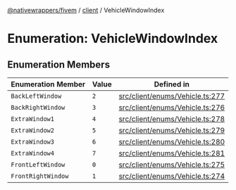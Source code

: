 [@nativewrappers/fivem](../../README.md) / [client](../README.md) / VehicleWindowIndex

# Enumeration: VehicleWindowIndex

## Enumeration Members

| Enumeration Member | Value | Defined in |
| ------ | ------ | ------ |
| `BackLeftWindow` | `2` | [src/client/enums/Vehicle.ts:277](https://github.com/nativewrappers/fivem/blob/d67d9a693907da5ce83f118218b601ceb38a88bc/src/client/enums/Vehicle.ts#L277) |
| `BackRightWindow` | `3` | [src/client/enums/Vehicle.ts:276](https://github.com/nativewrappers/fivem/blob/d67d9a693907da5ce83f118218b601ceb38a88bc/src/client/enums/Vehicle.ts#L276) |
| `ExtraWindow1` | `4` | [src/client/enums/Vehicle.ts:278](https://github.com/nativewrappers/fivem/blob/d67d9a693907da5ce83f118218b601ceb38a88bc/src/client/enums/Vehicle.ts#L278) |
| `ExtraWindow2` | `5` | [src/client/enums/Vehicle.ts:279](https://github.com/nativewrappers/fivem/blob/d67d9a693907da5ce83f118218b601ceb38a88bc/src/client/enums/Vehicle.ts#L279) |
| `ExtraWindow3` | `6` | [src/client/enums/Vehicle.ts:280](https://github.com/nativewrappers/fivem/blob/d67d9a693907da5ce83f118218b601ceb38a88bc/src/client/enums/Vehicle.ts#L280) |
| `ExtraWindow4` | `7` | [src/client/enums/Vehicle.ts:281](https://github.com/nativewrappers/fivem/blob/d67d9a693907da5ce83f118218b601ceb38a88bc/src/client/enums/Vehicle.ts#L281) |
| `FrontLeftWindow` | `0` | [src/client/enums/Vehicle.ts:275](https://github.com/nativewrappers/fivem/blob/d67d9a693907da5ce83f118218b601ceb38a88bc/src/client/enums/Vehicle.ts#L275) |
| `FrontRightWindow` | `1` | [src/client/enums/Vehicle.ts:274](https://github.com/nativewrappers/fivem/blob/d67d9a693907da5ce83f118218b601ceb38a88bc/src/client/enums/Vehicle.ts#L274) |
